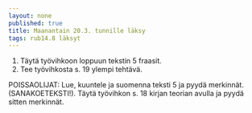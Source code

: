 ```yaml
---
layout: none
published: true
title: Maanantain 20.3. tunnille läksy
tags: rub14.8 läksyt
---
```

1. Täytä työvihkoon loppuun tekstin 5 fraasit.
2. Tee työvihkosta s. 19 ylempi tehtävä.

POISSAOLIJAT:
Lue, kuuntele ja suomenna teksti 5 ja pyydä merkinnät. (SANAKOETEKSTI!). Täytä työvihkon s. 18 kirjan teorian avulla ja pyydä sitten merkinnät.
